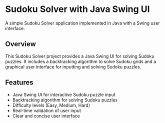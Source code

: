 # Sudoku Solver with Java Swing UI

A simple Sudoku Solver application implemented in Java with a Swing user interface.

## Overview

This Sudoku Solver project provides a Java Swing UI for solving Sudoku puzzles. It includes a backtracking algorithm to solve Sudoku grids and a graphical user interface for inputting and solving Sudoku puzzles.

## Features

- Java Swing UI for interactive Sudoku puzzle input
- Backtracking algorithm for solving Sudoku puzzles
- Difficulty levels (Easy, Medium, Hard)
- Real-time validation of user input
- Clear and concise user interface
